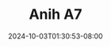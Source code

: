 --- 
title: "Anih A7"
description: "    Anih A7 dood   baru"
date: 2024-10-03T01:30:53-08:00
file_code: "3gkby6dtrkxf"
draft: false
cover: "c6mcehipazxmy5dt.jpg"
tags: ["Anih", "bokep-indo", "bokep-viral", "bokep-ig"]
length: 27
fld_id: "1482860"
foldername: "Anih"
categories: ["Anih"]
views: 0
---